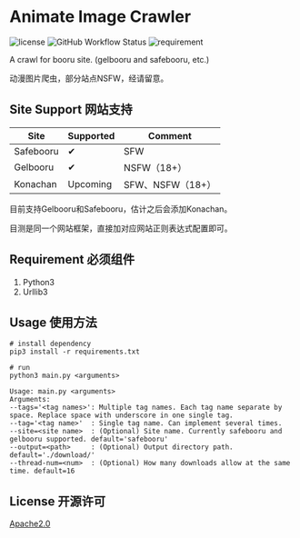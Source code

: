# Animate Image Crawler
![license](https://img.shields.io/github/license/LittleJake/animate-image-crawler)
![GitHub Workflow Status](https://img.shields.io/github/workflow/status/LittleJake/animate-image-crawler/releases)
![requirement](https://img.shields.io/badge/python-%3E=3.0-blue)


A crawl for booru site. (gelbooru and safebooru, etc.)

动漫图片爬虫，部分站点NSFW，经请留意。



## Site Support 网站支持

| Site      | Supported | Comment          |
| --------- | --------- | ---------------- |
| Safebooru | ✔         | SFW              |
| Gelbooru  | ✔         | NSFW（18+）      |
| Konachan  | Upcoming  | SFW、NSFW（18+） |


目前支持Gelbooru和Safebooru，估计之后会添加Konachan。

目测是同一个网站框架，直接加对应网站正则表达式配置即可。



## Requirement 必须组件

1. Python3
2. Urllib3



## Usage 使用方法

```shell
# install dependency
pip3 install -r requirements.txt

# run
python3 main.py <arguments>
```

```
Usage: main.py <arguments>
Arguments:
--tags='<tag names>': Multiple tag names. Each tag name separate by space. Replace space with underscore in one single tag.
--tag='<tag name>'  : Single tag name. Can implement several times.
--site=<site name>  : (Optional) Site name. Currently safebooru and gelbooru supported. default='safebooru'
--output=<path>     : (Optional) Output directory path. default='./download/'
--thread-num=<num>  : (Optional) How many downloads allow at the same time. default=16
```



## License 开源许可

[Apache2.0](LICENSE)

